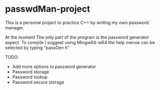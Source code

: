 # passwdMan-project
This is a personal project to practice C++ by writing my own password manager.

At the moment The only part of the program is the password generator aspect.
To compile I suggest using Mingw64-w64
the help menue can be selected by typing "passGen h"

TODO:
*  Add more options to password generator
*  Password storage
*  Password lookup
*  Password secure storage
